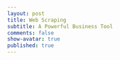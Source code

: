 ```yaml
---
layout: post
title: Web Scraping
subtitle: A Powerful Business Tool
comments: false
show-avatar: true
published: true
---
```

